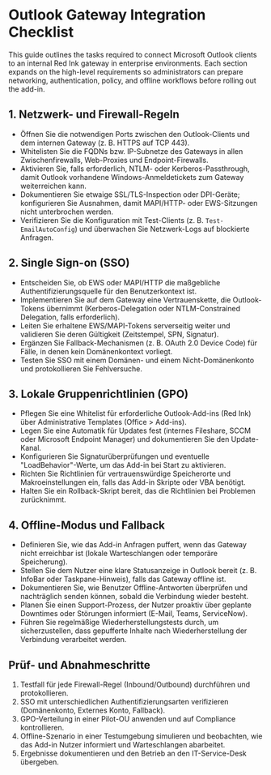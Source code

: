 # Outlook Gateway Integration Checklist

This guide outlines the tasks required to connect Microsoft Outlook clients to an internal Red Ink gateway in enterprise environments. Each section expands on the high-level requirements so administrators can prepare networking, authentication, policy, and offline workflows before rolling out the add-in.

## 1. Netzwerk- und Firewall-Regeln
- Öffnen Sie die notwendigen Ports zwischen den Outlook-Clients und dem internen Gateway (z. B. HTTPS auf TCP 443).
- Whitelisten Sie die FQDNs bzw. IP-Subnetze des Gateways in allen Zwischenfirewalls, Web-Proxies und Endpoint-Firewalls.
- Aktivieren Sie, falls erforderlich, NTLM- oder Kerberos-Passthrough, damit Outlook vorhandene Windows-Anmeldetickets zum Gateway weiterreichen kann.
- Dokumentieren Sie etwaige SSL/TLS-Inspection oder DPI-Geräte; konfigurieren Sie Ausnahmen, damit MAPI/HTTP- oder EWS-Sitzungen nicht unterbrochen werden.
- Verifizieren Sie die Konfiguration mit Test-Clients (z. B. `Test-EmailAutoConfig`) und überwachen Sie Netzwerk-Logs auf blockierte Anfragen.

## 2. Single Sign-on (SSO)
- Entscheiden Sie, ob EWS oder MAPI/HTTP die maßgebliche Authentifizierungsquelle für den Benutzerkontext ist.
- Implementieren Sie auf dem Gateway eine Vertrauenskette, die Outlook-Tokens übernimmt (Kerberos-Delegation oder NTLM-Constrained Delegation, falls erforderlich).
- Leiten Sie erhaltene EWS/MAPI-Tokens serverseitig weiter und validieren Sie deren Gültigkeit (Zeitstempel, SPN, Signatur).
- Ergänzen Sie Fallback-Mechanismen (z. B. OAuth 2.0 Device Code) für Fälle, in denen kein Domänenkontext vorliegt.
- Testen Sie SSO mit einem Domänen- und einem Nicht-Domänenkonto und protokollieren Sie Fehlversuche.

## 3. Lokale Gruppenrichtlinien (GPO)
- Pflegen Sie eine Whitelist für erforderliche Outlook-Add-ins (Red Ink) über Administrative Templates (Office > Add-ins).
- Legen Sie eine Automatik für Updates fest (internes Fileshare, SCCM oder Microsoft Endpoint Manager) und dokumentieren Sie den Update-Kanal.
- Konfigurieren Sie Signaturüberprüfungen und eventuelle "LoadBehavior"-Werte, um das Add-in bei Start zu aktivieren.
- Richten Sie Richtlinien für vertrauenswürdige Speicherorte und Makroeinstellungen ein, falls das Add-in Skripte oder VBA benötigt.
- Halten Sie ein Rollback-Skript bereit, das die Richtlinien bei Problemen zurücknimmt.

## 4. Offline-Modus und Fallback
- Definieren Sie, wie das Add-in Anfragen puffert, wenn das Gateway nicht erreichbar ist (lokale Warteschlangen oder temporäre Speicherung).
- Stellen Sie dem Nutzer eine klare Statusanzeige in Outlook bereit (z. B. InfoBar oder Taskpane-Hinweis), falls das Gateway offline ist.
- Dokumentieren Sie, wie Benutzer Offline-Antworten überprüfen und nachträglich senden können, sobald die Verbindung wieder besteht.
- Planen Sie einen Support-Prozess, der Nutzer proaktiv über geplante Downtimes oder Störungen informiert (E-Mail, Teams, ServiceNow).
- Führen Sie regelmäßige Wiederherstellungstests durch, um sicherzustellen, dass gepufferte Inhalte nach Wiederherstellung der Verbindung verarbeitet werden.

## Prüf- und Abnahmeschritte
1. Testfall für jede Firewall-Regel (Inbound/Outbound) durchführen und protokollieren.
2. SSO mit unterschiedlichen Authentifizierungsarten verifizieren (Domänenkonto, Externes Konto, Fallback).
3. GPO-Verteilung in einer Pilot-OU anwenden und auf Compliance kontrollieren.
4. Offline-Szenario in einer Testumgebung simulieren und beobachten, wie das Add-in Nutzer informiert und Warteschlangen abarbeitet.
5. Ergebnisse dokumentieren und den Betrieb an den IT-Service-Desk übergeben.
